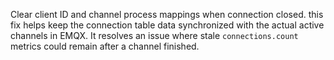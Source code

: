 Clear client ID and channel process mappings when connection closed.
this fix helps keep the connection table data synchronized with the actual active channels in EMQX.
It resolves an issue where stale `connections.count` metrics could remain after a channel finished.
